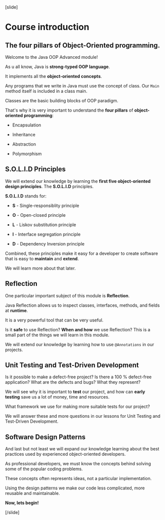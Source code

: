 [slide]

# Course introduction

## The four pillars of Object-Oriented programming.

Welcome to the Java OOP Advanced module!

As u all know, Java is **strong-typed OOP language**.

It implements all the **object-oriented concepts**.

Any programs that we write in Java must use the concept of class. Our `Main` method itself is included in a class main.

Classes are the basic building blocks of OOP paradigm.

That's why it is very important to understand the **four pillars** of **object-oriented programming**: 

- Encapsulation

- Inheritance

- Abstraction

- Polymorphism

## S.O.L.I.D Principles

We will extend our knowledge by learning the **first five object-oriented design principles**. The **S.O.L.I.D** principles.

**S.O.L.I.D** stands for:

- **S** - Single-responsiblity principle

- **O** - Open-closed principle

- **L** - Liskov substitution principle

- **I** - Interface segregation principle

- **D** - Dependency Inversion principle


Combined, these principles make it easy for a developer to create software that is easy to **maintain** and **extend**.

We will learn more about that later.

## Reflection

One particular important subject of this module is **Reflection**.

Java Reflection allows us to inspect classes, interfaces, methods, and fields at **runtime**.

It is a very powerful tool that can be very useful.

Is it **safe** to use Reflection? **When and how** we use Reflection? This is a small part of the things we will learn in this module.

We will extend our knowledge by learning how to use `@Annotations` in our projects.

## Unit Testing and Test-Driven Development

Is it possible to make a defect-free project? Is there a 100 % defect-free application? What are the defects and bugs? What they represent?

We will see why it is important to **test** our project, and how can **early testing** save us a lot of money, time and resources.

What framework we use for making more suitable tests for our project?

We will answer these and more questions in our lessons for Unit Testing and Test-Driven Development.

## Software Design Patterns

And last but not least we will expand our knowledge learning about the best practices used by experienced object-oriented developers.

As professional developers, we must know the concepts behind solving some of the popular coding problems.

These concepts often represents ideas, not a particular implementation.

Using the design patterns we make our code less complicated, more reusable and maintainable. 

**Now, lets begin!**



[/slide]